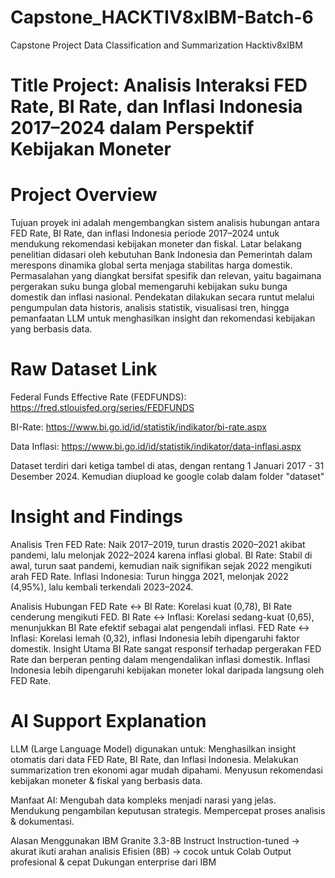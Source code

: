 # Capstone_HACKTIV8xIBM-Batch-6
Capstone Project Data Classification and Summarization Hacktiv8xIBM

# Title Project: Analisis Interaksi FED Rate, BI Rate, dan Inflasi Indonesia 2017–2024 dalam Perspektif Kebijakan Moneter

# Project Overview
Tujuan proyek ini adalah mengembangkan sistem analisis hubungan antara FED Rate, BI Rate, dan inflasi Indonesia periode 2017–2024 untuk mendukung rekomendasi kebijakan moneter dan fiskal. Latar belakang penelitian didasari oleh kebutuhan Bank Indonesia dan Pemerintah dalam merespons dinamika global serta menjaga stabilitas harga domestik. Permasalahan yang diangkat bersifat spesifik dan relevan, yaitu bagaimana pergerakan suku bunga global memengaruhi kebijakan suku bunga domestik dan inflasi nasional. Pendekatan dilakukan secara runtut melalui pengumpulan data historis, analisis statistik, visualisasi tren, hingga pemanfaatan LLM untuk menghasilkan insight dan rekomendasi kebijakan yang berbasis data.

# Raw Dataset Link
Federal Funds Effective Rate (FEDFUNDS): 
https://fred.stlouisfed.org/series/FEDFUNDS

BI-Rate:
https://www.bi.go.id/id/statistik/indikator/bi-rate.aspx

Data Inflasi:
https://www.bi.go.id/id/statistik/indikator/data-inflasi.aspx

Dataset terdiri dari ketiga tambel di atas, dengan rentang 1 Januari 2017 - 31 Desember 2024. Kemudian diupload ke google colab dalam folder "dataset"

# Insight and Findings
Analisis Tren
FED Rate: Naik 2017–2019, turun drastis 2020–2021 akibat pandemi, lalu melonjak 2022–2024 karena inflasi global.
BI Rate: Stabil di awal, turun saat pandemi, kemudian naik signifikan sejak 2022 mengikuti arah FED Rate.
Inflasi Indonesia: Turun hingga 2021, melonjak 2022 (4,95%), lalu kembali terkendali 2023–2024.

Analisis Hubungan
FED Rate ↔ BI Rate: Korelasi kuat (0,78), BI Rate cenderung mengikuti FED.
BI Rate ↔ Inflasi: Korelasi sedang-kuat (0,65), menunjukkan BI Rate efektif sebagai alat pengendali inflasi.
FED Rate ↔ Inflasi: Korelasi lemah (0,32), inflasi Indonesia lebih dipengaruhi faktor domestik.
Insight Utama
BI Rate sangat responsif terhadap pergerakan FED Rate dan berperan penting dalam mengendalikan inflasi domestik. Inflasi Indonesia lebih dipengaruhi kebijakan moneter lokal daripada langsung oleh FED Rate.

# AI Support Explanation
LLM (Large Language Model) digunakan untuk:
Menghasilkan insight otomatis dari data FED Rate, BI Rate, dan Inflasi Indonesia.
Melakukan summarization tren ekonomi agar mudah dipahami.
Menyusun rekomendasi kebijakan moneter & fiskal yang berbasis data.

Manfaat AI:
Mengubah data kompleks menjadi narasi yang jelas.
Mendukung pengambilan keputusan strategis.
Mempercepat proses analisis & dokumentasi.

Alasan Menggunakan IBM Granite 3.3-8B Instruct
Instruction-tuned → akurat ikuti arahan analisis
Efisien (8B) → cocok untuk Colab
Output profesional & cepat
Dukungan enterprise dari IBM
